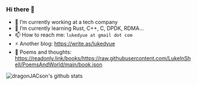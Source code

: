 ### Hi there 👋

- 🔭 I’m currently working at a tech company
- 🌱 I’m currently learning Rust, C++, C, DPDK, RDMA...
- 📫 How to reach me: ```lukedyue at gmail dot com```
- ⚡ Another blog: https://write.as/lukedyue
- 📜 Poems and thoughts: https://readonly.link/books/https://raw.githubusercontent.com/LukeInShell/PoemsAndWorld/main/book.json

![dragonJACson's github stats](https://github-readme-stats.vercel.app/api?username=dragonjacson&show_icons=true&bg_color=fff&title_color=00557f&text_color=81736d&hide_border=true&icon_color=216e39)
